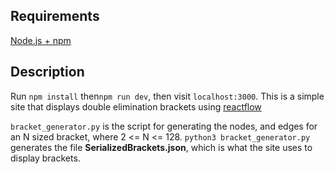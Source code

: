 ## Requirements

[Node.js + npm](https://docs.npmjs.com/downloading-and-installing-node-js-and-npm)

## Description


Run `npm install` then`npm run dev`, then visit `localhost:3000`.
This is a simple site that displays double elimination brackets using [reactflow](https://reactflow.dev/)

`bracket_generator.py` is the script for generating the nodes, and edges for an N sized bracket, where 2 <= N <= 128.
`python3 bracket_generator.py` generates the file **SerializedBrackets.json**, which is what the site uses to display brackets.